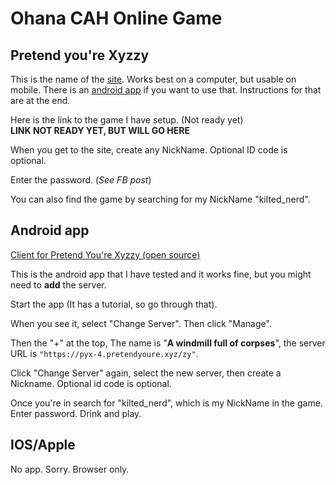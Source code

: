 # Ohana CAH Online Game

## Pretend you're Xyzzy 

This is the name of the [site](https://pyx-4.pretendyoure.xyz/zy). Works best on a computer, but usable on mobile. There is an [android app](#android-app) if you want to use that. Instructions for that are at the end. 

Here is the link to the game I have setup. (Not ready yet)  
**LINK NOT READY YET, BUT WILL GO HERE**

When you get to the site, create any NickName. Optional ID code is optional.

Enter the password. (*See FB post*)

You can also find the game by searching for my NickName "kilted_nerd".

## Android app

[Client for Pretend You're Xyzzy (open source)](https://play.google.com/store/apps/details?id=com.gianlu.pretendyourexyzzy&hl=en_US)

This is the android app that I have tested and it works fine, but you might need to **add** the server. 

Start the app (It has a tutorial, so go through that).

When you see it, select "Change Server". Then click "Manage". 

Then the "+" at the top, The name is "**A windmill full of corpses**", the server URL is `"https://pyx-4.pretendyoure.xyz/zy"`. 

Click "Change Server" again, select the new server, then create a Nickname. Optional id code is optional.

Once you're in search for "kilted_nerd", which is my NickName in the game. Enter password. Drink and play.

## IOS/Apple

No app. Sorry. Browser only.